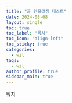 ```yaml
---
title: "글 안올려짐 테스트"
date: 2024-08-08
layout: single
toc: true
toc_label: "목차"
toc_icon: "align-left"
toc_sticky: true
categories:
  - wil
tags:
  - wil
author_profile: true
sidebar_main: true
---
```


뭐지